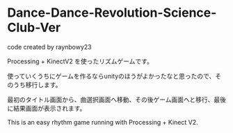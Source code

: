 # Dance-Dance-Revolution-Science-Club-Ver
code created by raynbowy23

Processing + KinectV2 を使ったリズムゲームです。

使っていくうちにゲームを作るならunityのほうがよかったなと思ったので、そのうち移行します。

最初のタイトル画面から、曲選択画面へ移動、その後ゲーム画面へと移行、最後に結果画面が表示されます。

This is an easy rhythm game running with Processing + Kinect V2.
